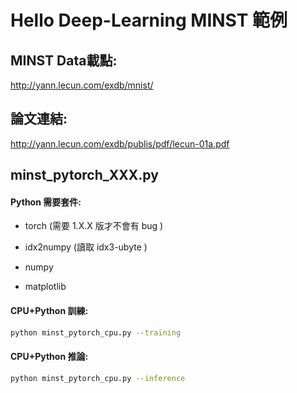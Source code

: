 # Hello Deep-Learning  MINST 範例



## MINST Data載點:  

http://yann.lecun.com/exdb/mnist/

## 論文連結:   

<http://yann.lecun.com/exdb/publis/pdf/lecun-01a.pdf>



## minst_pytorch_XXX.py 



#### Python 需要套件:

-  torch  (需要 1.X.X 版才不會有 bug )

-  idx2numpy  (讀取 idx3-ubyte )

-  numpy
- matplotlib



#### CPU+Python 訓練:

```bash
python minst_pytorch_cpu.py --training
```

#### CPU+Python 推論:

```bash
python minst_pytorch_cpu.py --inference
```



